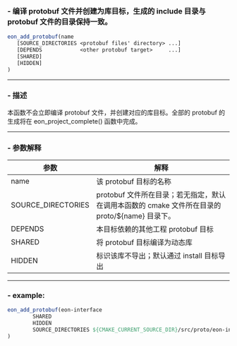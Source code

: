 ### - 编译 protobuf 文件并创建为库目标，生成的 include 目录与 protobuf 文件的目录保持一致。
```cmake
eon_add_protobuf(name
   [SOURCE_DIRECTORIES <protobuf files' directory> ...]
   [DEPENDS            <other protobuf target>     ...]
   [SHARED]
   [HIDDEN]
)
```
---
### - 描述
本函数不会立即编译 protobuf 文件，并创建对应的库目标。全部的 protobuf 的生成将在 eon_project_complete() 函数中完成。

---
### - 参数解释
| 参数     | 解释 | 
|---------|------|
| name |该 protobuf 目标的名称 |
| SOURCE_DIRECTORIES | protobuf 文件所在目录；若无指定，默认在调用本函数的 cmake 文件所在目录的 proto/${name} 目录下。|
| DEPENDS |本目标依赖的其他工程 protobuf 目标|
| SHARED |将 protobuf 目标编译为动态库 |
| HIDDEN | 标识该库不导出；默认通过 install 目标导出 |

---
### - example:
```cmake
eon_add_protobuf(eon-interface
        SHARED
        HIDDEN
        SOURCE_DIRECTORIES ${CMAKE_CURRENT_SOURCE_DIR}/src/proto/eon-interface/protobuf
)
```